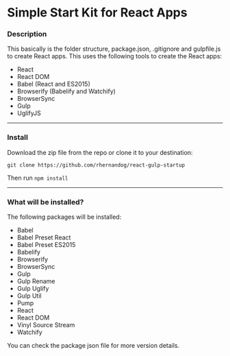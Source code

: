 # Simple Start Kit for React Apps

### Description
This basically is the folder structure, package.json, .gitignore and gulpfile.js to create React apps.
This uses the following tools to create the React apps:
- React
- React DOM
- Babel (React and ES2015)
- Browserify (Babelify and Watchify)
- BrowserSync
- Gulp
- UglifyJS
---
### Install
Download the zip file from the repo or clone it to your destination:

```git clone https://github.com/rhernandog/react-gulp-startup```

Then run `npm install`

---
### What will be installed?
The following packages will be installed:
- Babel
- Babel Preset React
- Babel Preset ES2015
- Babelify
- Browserify
- BrowserSync
- Gulp
- Gulp Rename
- Gulp Uglify
- Gulp Util
- Pump
- React
- React DOM
- Vinyl Source Stream
- Watchify

You can check the package json file for more version details.
